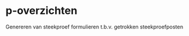 p-overzichten
=============

Genereren van steekproef formulieren t.b.v. getrokken steekproefposten
